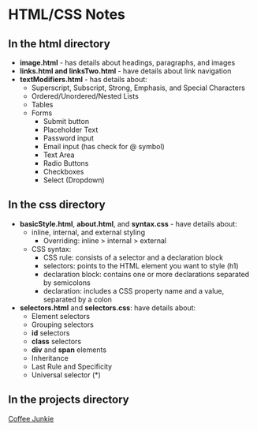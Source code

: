 # HTML/CSS Notes

## In the html directory

- **image.html** - has details about headings, paragraphs, and images
- **links.html and linksTwo.html** - have details about link navigation
- **textModifiers.html** - has details about:
  - Superscript, Subscript, Strong, Emphasis, and Special Characters
  - Ordered/Unordered/Nested Lists
  - Tables
  - Forms
    - Submit button
    - Placeholder Text
    - Password input
    - Email input (has check for @ symbol)
    - Text Area
    - Radio Buttons
    - Checkboxes
    - Select (Dropdown)

## In the css directory

- **basicStyle.html**, **about.html**, and **syntax.css** - have details about: 
  - inline, internal, and external styling
    - Overriding: inline > internal > external
  - CSS syntax:
    - CSS rule: consists of a selector and a declaration block
    - selectors: points to the HTML element you want to style (h1)
    - declaration block: contains one or more declarations separated by semicolons
    - declaration: includes a CSS property name and a value, separated by a colon
- **selectors.html** and **selectors.css**: have details about:
  - Element selectors
  - Grouping selectors
  - **id** selectors
  - **class** selectors
  - **div** and **span** elements
  - Inheritance
  - Last Rule and Specificity
  - Universal selector (*)

## In the projects directory

[Coffee Junkie](https://github.com/AK-Vitae/Java-Practice/tree/master/src/webdevelopment/htmlcss/projects/coffee)
